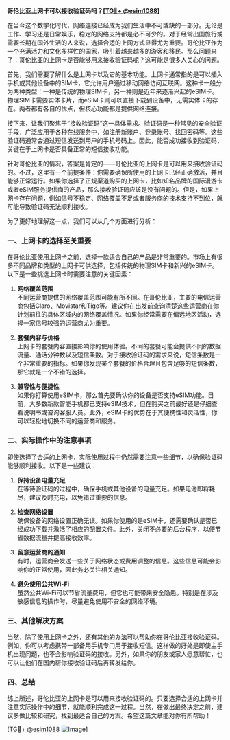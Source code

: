 **哥伦比亚上网卡可以接收验证码吗？[[TG💪+ @esim1088](https://t.me/s/esim1088)]**

在当今这个数字化时代，网络连接已经成为我们生活中不可或缺的一部分。无论是工作、学习还是日常娱乐，稳定的网络支持都是必不可少的。对于经常出国旅行或需要长期在国外生活的人来说，选择合适的上网方式显得尤为重要。哥伦比亚作为一个充满活力和文化多样性的国家，吸引着越来越多的游客和移民。那么问题来了：哥伦比亚的上网卡是否能够用来接收验证码呢？这可能是很多人关心的问题。

首先，我们需要了解什么是上网卡以及它的基本功能。上网卡通常指的是可以插入手机或其他设备中的SIM卡，它允许用户通过移动网络访问互联网。这种卡一般分为两种类型：一种是传统的物理SIM卡，另一种则是近年来逐渐兴起的eSIM卡。物理SIM卡需要实体卡片，而eSIM卡则可以直接下载到设备中，无需实体卡的存在。两者都有各自的优点，但核心功能都是提供网络连接。

接下来，让我们聚焦于“接收验证码”这一具体需求。验证码是一种常见的安全验证手段，广泛应用于各种在线服务中，如注册新账户、登录账号、找回密码等。这些验证码通常会通过短信发送到用户的手机号码上。因此，能否成功接收到验证码，关键在于上网卡是否具备正常的短信接收功能。

针对哥伦比亚的情况，答案是肯定的——哥伦比亚的上网卡是可以用来接收验证码的。不过，这里有一个前提条件：你需要确保所使用的上网卡已经正确激活，并且能够正常运行。如果你选择了正规渠道购买的上网卡，比如知名品牌的国际漫游卡或者eSIM服务提供商的产品，那么接收验证码应该是没有问题的。但是，如果上网卡存在问题，例如信号不稳定、网络覆盖不足或者服务商的技术支持不到位，就可能导致验证码无法顺利接收。

为了更好地理解这一点，我们可以从几个方面进行分析：

### 一、上网卡的选择至关重要

在哥伦比亚使用上网卡之前，选择一款适合自己的产品是非常重要的。市场上有很多不同品牌和类型的上网卡可供选择，包括传统的物理SIM卡和新兴的eSIM卡。以下是一些挑选上网卡时需要注意的关键因素：

1. **网络覆盖范围**  
   不同运营商提供的网络覆盖范围可能有所不同。在哥伦比亚，主要的电信运营商包括Claro、Movistar和Tigo等。建议你在出发前查询清楚这些运营商在你计划前往的具体区域内的网络覆盖情况。如果你经常需要在偏远地区活动，选择一家信号较强的运营商尤为重要。

2. **套餐内容与价格**  
   上网卡的套餐内容直接影响你的使用体验。不同的套餐可能会提供不同的数据流量、通话分钟数以及短信条数。对于接收验证码的需求来说，短信条数是一个非常重要的指标。如果你发现某个套餐的价格合理且包含足够的短信条数，那它就是一个不错的选择。

3. **兼容性与便捷性**  
   如果你打算使用eSIM卡，那么首先要确认你的设备是否支持eSIM功能。目前，大多数新款智能手机都已支持eSIM技术，但在购买之前最好还是仔细查看说明书或咨询客服人员。此外，eSIM卡的优势在于其便携性和灵活性，你可以轻松地切换不同的运营商和服务。

### 二、实际操作中的注意事项

即使选择了合适的上网卡，实际使用过程中仍然需要注意一些细节，以确保验证码能够顺利接收。以下是一些建议：

1. **保持设备电量充足**  
   在等待验证码的过程中，确保手机或其他设备的电量充足。如果电池即将耗尽，建议及时充电，以免错过重要的信息。

2. **检查网络设置**  
   确保设备的网络设置正确无误。如果你使用的是eSIM卡，还需要确认是否已经成功下载并激活了相应的配置文件。此外，关闭不必要的后台程序，以便节省数据流量并提高接收效率。

3. **留意运营商的通知**  
   有时，运营商会发送一些关于网络状态或费用调整的信息。这些信息可能会影响你的正常使用，因此务必关注相关通知。

4. **避免使用公共Wi-Fi**  
   虽然公共Wi-Fi可以节省流量费用，但它也可能带来安全隐患。特别是在涉及敏感信息的操作时，尽量避免使用不安全的网络环境。

### 三、其他解决方案

当然，除了使用上网卡之外，还有其他的办法可以帮助你在哥伦比亚接收验证码。例如，你可以考虑携带一部备用手机专门用于接收短信。这样做的好处是即使主手机出现问题，也不会影响验证码的接收。另外，如果你的朋友或家人愿意帮忙，也可以让他们在国内帮你接收验证码后再转发给你。

### 四、总结

综上所述，哥伦比亚的上网卡是可以用来接收验证码的。只要选择合适的上网卡并注意实际操作中的细节，就能顺利完成这一过程。当然，在做出最终决定之前，建议多做比较和研究，找到最适合自己的方案。希望这篇文章能对你有所帮助！

[[TG💪+ @esim1088](https://t.me/s/esim1088) ![Image](https://i.postimg.cc/4NQfJmqS/Snipaste-2025-05-13-00-14-12.png)]
